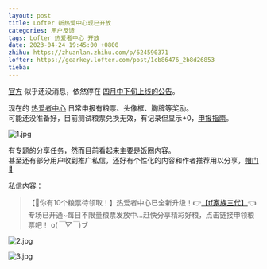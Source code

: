 ```yaml
---
layout: post
title: Lofter 新热爱中心现已开放
categories: 用户反馈
tags: Lofter 热爱者中心 开放
date: 2023-04-24 19:45:00 +0800
zhihu: https://zhuanlan.zhihu.com/p/624590371
lofter: https://gearkey.lofter.com/post/1cb86476_2b8d26853
tieba: 
---
```


[官方](https://loftertop.lofter.com/) 似乎还没消息，依然停在 [四月中下旬上线的公告](https://loftertop.lofter.com/post/76b61315_2b8a263b1)。

现在的 [热爱者中心](https://www.lofter.com/front/homesite/grain-plan) 日常申报有粮票、头像框、胸牌等奖励。  
可能还没准备好，目前测试粮票兑换无效，有记录但显示+0，[申报指南](https://www.lofter.com/cms/147558/shangfen.html)。

![1.jpg](https://s2.loli.net/2023/04/24/Ki7AnQZU4IxaY1X.jpg)

有专题的分享任务，然而目前看起来主要是饭圈内容。  
甚至还有部分用户收到推广私信，还好有个性化的内容和作者推荐用以分享，[帽门🙏](https://tieba.baidu.com/p/8378993199)

私信内容：

> 【💸你有10个粮票待领取！】热爱者中心已全新升级！👉[【tf家族三代】](https://www.lofter.com/front/homesite/grain-plan/task-detail/304003)👈专场已开通~每日不限量粮票发放中…赶快分享精彩好粮，点击链接申领粮票吧！ o(*￣▽￣*)ブ

![2.jpg](https://s2.loli.net/2023/04/24/wGgqmCoVLFXr32l.jpg)

![3.jpg](https://s2.loli.net/2023/04/24/IOAFuH5Z7pf8iSy.jpg)